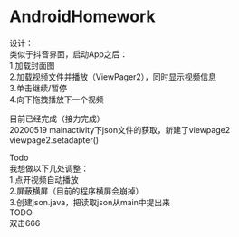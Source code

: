# AndroidHomework  
设计：  
类似于抖音界面，启动App之后：  
1.加载封面图  
2.加载视频文件并播放（ViewPager2），同时显示视频信息  
3.单击继续/暂停  
4.向下拖拽播放下一个视频  
  
目前已经完成（接力完成）  
20200519 mainactivity下json文件的获取，新建了viewpage2
viewpage2.setadapter()
  
    
Todo  
我想做以下几处调整：  
1.点开视频自动播放  
2.屏蔽横屏（目前的程序横屏会崩掉）  
3.创建json.java，把读取json从main中提出来  
TODO  
双击666  
